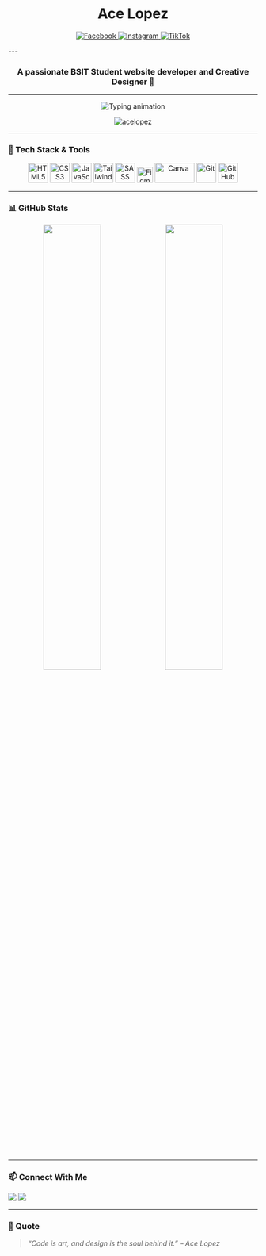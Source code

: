 <h1 align="center"> Ace Lopez</h1>
<p align="center">
  <a href="https://www.facebook.com/yourusername" target="_blank">
    <img src="https://img.shields.io/badge/Facebook-1877F2?style=for-the-badge&logo=facebook&logoColor=white" alt="Facebook" />
  </a>
  <a href="https://www.instagram.com/yourusername" target="_blank">
    <img src="https://img.shields.io/badge/Instagram-E4405F?style=for-the-badge&logo=instagram&logoColor=white" alt="Instagram" />
  </a>
  <a href="https://www.tiktok.com/@yourusername" target="_blank">
    <img src="https://img.shields.io/badge/TikTok-000000?style=for-the-badge&logo=tiktok&logoColor=white" alt="TikTok" />
  </a>
</p>
---

<h3 align="center">A passionate BSIT Student website developer and Creative Designer 🚀</h3>

---

<p align="center">
  <img src="https://readme-typing-svg.herokuapp.com?font=Fira+Code&size=22&duration=3000&pause=1000&center=true&vCenter=true&width=500&lines=Frontend+Developer;Creative+Designer;UI/UX+Explorer;Always+Learning+🚀" alt="Typing animation" />
</p>

<p align="center">
  <img src="https://komarev.com/ghpvc/?username=acelopez&label=Profile%20views&color=0e75b6&style=flat" alt="acelopez" />
</p>

---

### 🧰 Tech Stack & Tools

<p align="center">
  <img src="https://cdn.jsdelivr.net/gh/devicons/devicon/icons/html5/html5-original.svg" width="40" height="40" alt="HTML5" />
  <img src="https://cdn.jsdelivr.net/gh/devicons/devicon/icons/css3/css3-original.svg" width="40" height="40" alt="CSS3" />
  <img src="https://cdn.jsdelivr.net/gh/devicons/devicon/icons/javascript/javascript-original.svg" width="40" height="40" alt="JavaScript" />
  <img src="https://cdn.jsdelivr.net/gh/devicons/devicon@latest/icons/tailwindcss/tailwindcss-original-wordmark.svg" width="40" height="40" alt="TailwindCSS" />
  <img src="https://cdn.jsdelivr.net/gh/devicons/devicon/icons/sass/sass-original.svg" width="40" height="40" alt="SASS" />
  <img src="https://upload.wikimedia.org/wikipedia/commons/3/33/Figma-logo.svg" width="32" height="32" alt="Figma" />
  <img src="https://cdn.jsdelivr.net/gh/devicons/devicon@latest/icons/canva/canva-original.svg" width="80" height="40" alt="Canva" />
  <img src="https://cdn.jsdelivr.net/gh/devicons/devicon/icons/git/git-original.svg" width="40" height="40" alt="Git" />
  <img src="https://cdn.jsdelivr.net/gh/devicons/devicon/icons/github/github-original.svg" width="40" height="40" alt="GitHub" />
</p>

---


### 📊 GitHub Stats

<p align="center">
  <img src="https://github-readme-stats.vercel.app/api?username=acelopez&show_icons=true&theme=radical" width="48%" />
  <img src="https://github-readme-streak-stats.herokuapp.com/?user=acelopez&theme=radical" width="48%" />
</p>

---
### 📫 Connect With Me

<p>
  <a href="mailto:youremail@example.com"><img src="https://img.shields.io/badge/Gmail-D14836?style=for-the-badge&logo=gmail&logoColor=white"></a>
  <a href="https://acelopez.dev"><img src="https://img.shields.io/badge/Portfolio-000?style=for-the-badge&logo=vercel&logoColor=white"></a>
</p>

---


### 📝 Quote

> *“Code is art, and design is the soul behind it.” – Ace Lopez*

